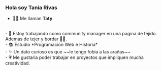 ### Hola soy Tania Rivas

- 👩‍🎓 Me llaman **Taty**
<br>
- 🦋 Estoy trabajando como community manager en una pagina de tejido. Ademas de tejer y bordar 🧶🧵.
<br>
- 📚 Estudio *Programacion Web e Historia*
<br>
- ✨ Un dato curioso es que ~~le tengo fobia a las arañas~~  
<br>
- 💗 Me gustaria poder trabajar en proyectos que impliquen mucha creatividad.
